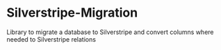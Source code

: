 # Silverstripe-Migration
Library to migrate a database to Silverstripe and convert columns where needed to Silverstripe relations
